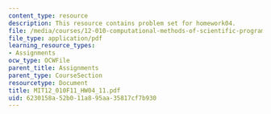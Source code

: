 ```yaml
---
content_type: resource
description: This resource contains problem set for homework04.
file: /media/courses/12-010-computational-methods-of-scientific-programming-fall-2011/6230158a52b011a895aa35817cf7b930_MIT12_010F11_HW04_11.pdf
file_type: application/pdf
learning_resource_types:
- Assignments
ocw_type: OCWFile
parent_title: Assignments
parent_type: CourseSection
resourcetype: Document
title: MIT12_010F11_HW04_11.pdf
uid: 6230158a-52b0-11a8-95aa-35817cf7b930
---
```

